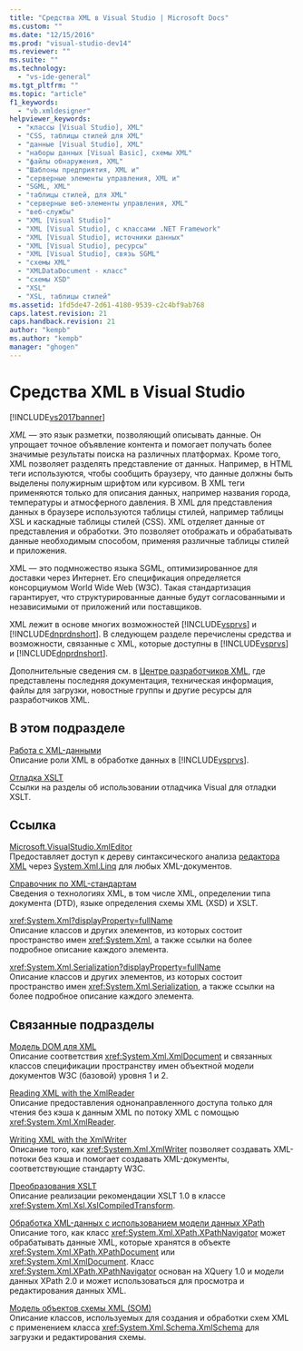 ```yaml
---
title: "Средства XML в Visual Studio | Microsoft Docs"
ms.custom: ""
ms.date: "12/15/2016"
ms.prod: "visual-studio-dev14"
ms.reviewer: ""
ms.suite: ""
ms.technology: 
  - "vs-ide-general"
ms.tgt_pltfrm: ""
ms.topic: "article"
f1_keywords: 
  - "vb.xmldesigner"
helpviewer_keywords: 
  - "классы [Visual Studio], XML"
  - "CSS, таблицы стилей для XML"
  - "данные [Visual Studio], XML"
  - "наборы данных [Visual Basic], схемы XML"
  - "файлы обнаружения, XML"
  - "Шаблоны предприятия, XML и"
  - "серверные элементы управления, XML и"
  - "SGML, XML"
  - "таблицы стилей, для XML"
  - "серверные веб-элементы управления, XML"
  - "веб-службы"
  - "XML [Visual Studio]"
  - "XML [Visual Studio], с классами .NET Framework"
  - "XML [Visual Studio], источники данных"
  - "XML [Visual Studio], ресурсы"
  - "XML [Visual Studio], связь SGML"
  - "схемы XML"
  - "XMLDataDocument - класс"
  - "схемы XSD"
  - "XSL"
  - "XSL, таблицы стилей"
ms.assetid: 1fd5de47-2d61-4180-9539-c2c4bf9ab768
caps.latest.revision: 21
caps.handback.revision: 21
author: "kempb"
ms.author: "kempb"
manager: "ghogen"
---
```

# Средства XML в Visual Studio
[!INCLUDE[vs2017banner](../code-quality/includes/vs2017banner.md)]

*XML* — это язык разметки, позволяющий описывать данные.  Он упрощает точное объявление контента и помогает получать более значимые результаты поиска на различных платформах.  Кроме того, XML позволяет разделять представление от данных.  Например, в HTML теги используются, чтобы сообщить браузеру, что данные должны быть выделены полужирным шрифтом или курсивом. В XML теги применяются только для описания данных, например названия города, температуры и атмосферного давления.  В XML для представления данных в браузере используются таблицы стилей, например таблицы XSL и каскадные таблицы стилей \(CSS\).  XML отделяет данные от представления и обработки.  Это позволяет отображать и обрабатывать данные необходимым способом, применяя различные таблицы стилей и приложения.  
  
 XML — это подмножество языка SGML, оптимизированное для доставки через Интернет.  Его спецификация определяется консорциумом World Wide Web \(W3C\).  Такая стандартизация гарантирует, что структурированные данные будут согласованными и независимыми от приложений или поставщиков.  
  
 XML лежит в основе многих возможностей [!INCLUDE[vsprvs](../code-quality/includes/vsprvs_md.md)] и [!INCLUDE[dnprdnshort](../code-quality/includes/dnprdnshort_md.md)].  В следующем разделе перечислены средства и возможности, связанныe с XML, которые доступны в [!INCLUDE[vsprvs](../code-quality/includes/vsprvs_md.md)] и [!INCLUDE[dnprdnshort](../code-quality/includes/dnprdnshort_md.md)].  
  
 Дополнительные сведения см. в [Центре разработчиков XML](http://go.microsoft.com/fwlink/?LinkID=100176), где представлены последняя документация, техническая информация, файлы для загрузки, новостные группы и другие ресурсы для разработчиков XML.  
  
## В этом подразделе  
 [Работа с XML\-данными](../xml-tools/working-with-xml-data.md)  
 Описание роли XML в обработке данных в [!INCLUDE[vsprvs](../code-quality/includes/vsprvs_md.md)].  
  
 [Отладка XSLT](../xml-tools/debugging-xslt.md)  
 Ссылки на разделы об использовании отладчика Visual для отладки XSLT.  
  
## Ссылка  
 [Microsoft.VisualStudio.XmlEditor](http://go.microsoft.com/fwlink/?LinkID=165699)  
 Предоставляет доступ к дереву синтаксического анализа [редактора XML](http://go.microsoft.com/fwlink/?LinkId=228249) через [System.Xml.Linq](http://go.microsoft.com/fwlink/?LinkId=228250) для любых XML\-документов.  
  
 [Справочник по XML\-стандартам](http://msdn.microsoft.com/ru-ru/79c78508-c9d0-423a-a00f-672e855de401)  
 Сведения о технологиях XML, в том числе XML, определении типа документа \(DTD\), языке определения схемы XML \(XSD\) и XSLT.  
  
 <xref:System.Xml?displayProperty=fullName>  
 Описание классов и других элементов, из которых состоит пространство имен <xref:System.Xml>, а также ссылки на более подробное описание каждого элемента.  
  
 <xref:System.Xml.Serialization?displayProperty=fullName>  
 Описание классов и других элементов, из которых состоит пространство имен <xref:System.Xml.Serialization>, а также ссылки на более подробное описание каждого элемента.  
  
## Связанные подразделы  
 [Модель DOM для XML](../Topic/XML%20Document%20Object%20Model%20\(DOM\).md)  
 Описание соответствия <xref:System.Xml.XmlDocument> и связанных классов спецификации пространству имен объектной модели документов W3C \(базовой\) уровня 1 и 2.  
  
 [Reading XML with the XmlReader](http://msdn.microsoft.com/ru-ru/3029834c-a27e-4331-b7aa-711924062182)  
 Описание предоставления однонаправленного доступа только для чтения без кэша к данным XML по потоку XML с помощью <xref:System.Xml.XmlReader>.  
  
 [Writing XML with the XmlWriter](http://msdn.microsoft.com/ru-ru/ea41f72c-e1d3-4e0a-ab0f-f0eb1c27ab86)  
 Описание того, как <xref:System.Xml.XmlWriter> позволяет создавать XML\-потоки без кэша и помогает создавать XML\-документы, соответствующие стандарту W3C.  
  
 [Преобразования XSLT](../Topic/XSLT%20Transformations.md)  
 Описание реализации рекомендации XSLT 1.0 в классе <xref:System.Xml.Xsl.XslCompiledTransform>.  
  
 [Обработка XML\-данных с использованием модели данных XPath](../Topic/Process%20XML%20Data%20Using%20the%20XPath%20Data%20Model.md)  
 Описание того, как класс <xref:System.Xml.XPath.XPathNavigator> может обрабатывать данные XML, которые хранятся в объекте <xref:System.Xml.XPath.XPathDocument> или <xref:System.Xml.XmlDocument>.  Класс <xref:System.Xml.XPath.XPathNavigator> основан на XQuery 1.0 и модели данных XPath 2.0 и может использоваться для просмотра и редактирования данных XML.  
  
 [Модель объектов схемы XML \(SOM\)](../Topic/XML%20Schema%20Object%20Model%20\(SOM\).md)  
 Описание классов, используемых для создания и обработки схем XML с применением класса <xref:System.Xml.Schema.XmlSchema> для загрузки и редактирования схемы.